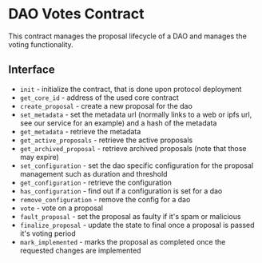 # DAO Votes Contract

This contract manages the proposal lifecycle of a DAO and manages the voting functionality.

## Interface

- `init` - initialize the contract, that is done upon protocol deployment
- `get_core_id` - address of the used core contract
- `create_proposal` - create a new proposal for the dao
- `set_metadata` - set the metadata url (normally links to a web or ipfs url, see our service for an example) and a hash of the metadata 
- `get_metadata` - retrieve the metadata
- `get_active_proposals` - retrieve the active proposals
- `get_archived_proposal` - retrieve archived proposals (note that those may expire)
- `set_configuration` - set the dao specific configuration for the proposal management such as duration and threshold 
- `get_configuration` - retrieve the configuration
- `has_configuration` - find out if a configuration is set for a dao
- `remove_configuration` - remove the config for a dao
- `vote` - vote on a proposal
- `fault_proposal` - set the proposal as faulty if it's spam or malicious 
- `finalize_proposal` - update the state to final once a proposal is passed it's voting period 
- `mark_implemented` - marks the proposal as completed once the requested changes are implemented
